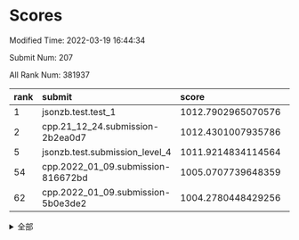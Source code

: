 # Scores

Modified Time: 2022-03-19 16:44:34

Submit Num: 207

All Rank Num: 381937

| rank |               submit               |       score        |       sigma        | pk_num |
| :--- | :--------------------------------- | :----------------- | :----------------- | :----- |
| 1    | jsonzb.test.test_1                 | 1012.7902965070576 | 0.7858875179076118 | 7382   |
| 2    | cpp.21_12_24.submission-2b2ea0d7   | 1012.4301007935786 | 0.7982916983292544 | 7381   |
| 5    | jsonzb.test.submission_level_4     | 1011.9214834114564 | 0.7845934599220815 | 7376   |
| 54   | cpp.2022_01_09.submission-816672bd | 1005.0707739648359 | 0.7078676814249155 | 7380   |
| 62   | cpp.2022_01_09.submission-5b0e3de2 | 1004.2780448429256 | 0.7037689556445718 | 7384   |


<details>
<summary>全部</summary>

| rank |                 submit                 |       score        |       sigma        | pk_num |
| :--- | :------------------------------------- | :----------------- | :----------------- | :----- |
| 1    | jsonzb.test.test_1                     | 1012.7902965070576 | 0.7858875179076118 | 7382   |
| 2    | cpp.21_12_24.submission-2b2ea0d7       | 1012.4301007935786 | 0.7982916983292544 | 7381   |
| 3    | gobigger.level_3.submission_level_3_40 | 1012.0504143774024 | 0.7758949282129344 | 7380   |
| 4    | gobigger.level_3.submission_level_3_46 | 1012.039218667157  | 0.7883485123547048 | 7375   |
| 5    | jsonzb.test.submission_level_4         | 1011.9214834114564 | 0.7845934599220815 | 7376   |
| 6    | gobigger.level_3.submission_level_3_29 | 1011.4538317658327 | 0.7936902404340129 | 7374   |
| 7    | gobigger.level_3.submission_level_3_15 | 1011.3818471667687 | 0.7578061841610584 | 7378   |
| 8    | gobigger.level_3.submission_level_3_28 | 1011.3417547411489 | 0.764320321024566  | 7386   |
| 9    | gobigger.level_3.submission_level_3_42 | 1011.1613582342133 | 0.7704683407858312 | 7380   |
| 10   | gobigger.level_3.submission_level_3_41 | 1011.1164053418006 | 0.7363651913157213 | 7376   |
| 11   | gobigger.level_3.submission_level_3_25 | 1011.0472431938991 | 0.7460860467891618 | 7376   |
| 12   | gobigger.level_3.submission_level_3_18 | 1011.0017841773317 | 0.7538746153878771 | 7378   |
| 13   | gobigger.level_3.submission_level_3_37 | 1010.8179198937445 | 0.7679549736790948 | 7384   |
| 14   | gobigger.level_3.submission_level_3_6  | 1010.7764997207212 | 0.7614420192213825 | 7383   |
| 15   | gobigger.level_3.submission_level_3_24 | 1010.7099351853536 | 0.7918608660118323 | 7380   |
| 16   | gobigger.level_3.submission_level_3_44 | 1010.6719730201486 | 0.7508430281861695 | 7381   |
| 17   | gobigger.level_3.submission_level_3_5  | 1010.6258760563026 | 0.7712840473783761 | 7381   |
| 18   | gobigger.level_3.submission_level_3_34 | 1010.6131735902668 | 0.7555826445293068 | 7382   |
| 19   | gobigger.level_3.submission_level_3_7  | 1010.4605527897226 | 0.7565147727645742 | 7381   |
| 20   | gobigger.level_3.submission_level_3_27 | 1010.3019802270727 | 0.7680531297597684 | 7379   |
| 21   | gobigger.level_3.submission_level_3_23 | 1010.2914962297191 | 0.7862081911241829 | 7377   |
| 22   | gobigger.level_3.submission_level_3_36 | 1010.2535536815167 | 0.7683295354631848 | 7374   |
| 23   | gobigger.level_3.submission_level_3_49 | 1010.22919434755   | 0.7408860622448236 | 7382   |
| 24   | gobigger.level_3.submission_level_3_17 | 1010.2255132034871 | 0.766116702634466  | 7380   |
| 25   | gobigger.level_3.submission_level_3_21 | 1010.1934508275433 | 0.7705577902193405 | 7384   |
| 26   | gobigger.level_3.submission_level_3_4  | 1010.1470083133323 | 0.7493593397925497 | 7382   |
| 27   | gobigger.level_3.submission_level_3_43 | 1010.0909869890274 | 0.7549982524271378 | 7382   |
| 28   | gobigger.level_3.submission_level_3_39 | 1010.0423545619151 | 0.7596097087896212 | 7382   |
| 29   | gobigger.level_3.submission_level_3_33 | 1009.9988612090863 | 0.7491539779999937 | 7383   |
| 30   | gobigger.level_3.submission_level_3_26 | 1009.9459480805465 | 0.7757185225552631 | 7383   |
| 31   | gobigger.level_3.submission_level_3_48 | 1009.9357087929654 | 0.7428955959677083 | 7377   |
| 32   | gobigger.level_3.submission_level_3_3  | 1009.9042508109543 | 0.7714473058278181 | 7376   |
| 33   | gobigger.level_3.submission_level_3_10 | 1009.8884490797835 | 0.7689275099599356 | 7377   |
| 34   | gobigger.level_3.submission_level_3_31 | 1009.8492344419362 | 0.7761096918562587 | 7380   |
| 35   | gobigger.level_3.submission_level_3_19 | 1009.7586782778648 | 0.7400119222554437 | 7377   |
| 36   | gobigger.level_3.submission_level_3_22 | 1009.737119273738  | 0.7658849078728315 | 7377   |
| 37   | gobigger.level_3.submission_level_3_20 | 1009.6992386311738 | 0.7576238530678853 | 7378   |
| 38   | gobigger.level_3.submission_level_3_8  | 1009.6893333621416 | 0.773538575866185  | 7384   |
| 39   | gobigger.level_3.submission_level_3_45 | 1009.6241464281046 | 0.7519975757328933 | 7381   |
| 40   | gobigger.level_3.submission_level_3_12 | 1009.5713680459612 | 0.7494973264901539 | 7381   |
| 41   | gobigger.level_3.submission_level_3_14 | 1009.5188172070973 | 0.7668745420208685 | 7379   |
| 42   | gobigger.level_3.submission_level_3_38 | 1009.5089277026985 | 0.7805400382039995 | 7385   |
| 43   | gobigger.level_3.submission_level_3_2  | 1009.3903407937817 | 0.7539182004860336 | 7378   |
| 44   | gobigger.level_3.submission_level_3_30 | 1009.3421612285443 | 0.7432559515784485 | 7379   |
| 45   | gobigger.level_3.submission_level_3_16 | 1009.3172147981059 | 0.7722520768604643 | 7380   |
| 46   | gobigger.level_3.submission_level_3_0  | 1009.2414558526132 | 0.7456828498452377 | 7379   |
| 47   | gobigger.level_3.submission_level_3_9  | 1009.216820784121  | 0.7567065064698605 | 7379   |
| 48   | gobigger.level_3.submission_level_3_11 | 1009.2090600537023 | 0.7418657868646643 | 7379   |
| 49   | gobigger.level_3.submission_level_3_47 | 1009.1564796261977 | 0.768843246665578  | 7383   |
| 50   | gobigger.level_3.submission_level_3_35 | 1008.9405435552502 | 0.7374119718756826 | 7380   |
| 51   | gobigger.level_3.submission_level_3_1  | 1008.52919054536   | 0.7564083746925796 | 7378   |
| 52   | gobigger.level_3.submission_level_3_32 | 1008.4408213519304 | 0.7523850841731233 | 7379   |
| 53   | gobigger.level_3.submission_level_3_13 | 1008.2370420269838 | 0.7434378204618496 | 7380   |
| 54   | cpp.2022_01_09.submission-816672bd     | 1005.0707739648359 | 0.7078676814249155 | 7380   |
| 55   | gobigger.level_1.submission_level_1_25 | 1004.9262961886542 | 0.7184528724117498 | 7382   |
| 56   | gobigger.level_1.submission_level_1_36 | 1004.6464245772327 | 0.7257167700396358 | 7379   |
| 57   | gobigger.level_1.submission_level_1_46 | 1004.5108733093728 | 0.7140278326485543 | 7377   |
| 58   | gobigger.level_1.submission_level_1_5  | 1004.4595118859328 | 0.7184947295387598 | 7385   |
| 59   | gobigger.level_1.submission_level_1_28 | 1004.3681973693186 | 0.7252741914443162 | 7384   |
| 60   | gobigger.level_1.submission_level_1_16 | 1004.294613138254  | 0.7360645681478599 | 7383   |
| 61   | gobigger.level_1.submission_level_1_35 | 1004.2848900227033 | 0.7165586453117231 | 7382   |
| 62   | cpp.2022_01_09.submission-5b0e3de2     | 1004.2780448429256 | 0.7037689556445718 | 7384   |
| 63   | gobigger.level_1.submission_level_1_49 | 1004.1305874089571 | 0.7080094282923758 | 7381   |
| 64   | gobigger.level_1.submission_level_1_34 | 1004.0729583191488 | 0.7307935595968772 | 7380   |
| 65   | gobigger.level_1.submission_level_1_7  | 1004.065322315216  | 0.7242357244420362 | 7378   |
| 66   | gobigger.level_1.submission_level_1_3  | 1003.9478458465167 | 0.7292582700646079 | 7382   |
| 67   | gobigger.level_1.submission_level_1_45 | 1003.8987289608903 | 0.7070695427775481 | 7388   |
| 68   | gobigger.level_1.submission_level_1_29 | 1003.8841104155955 | 0.7192979631650467 | 7377   |
| 69   | gobigger.level_1.submission_level_1_43 | 1003.7244575074044 | 0.7058780679831475 | 7385   |
| 70   | gobigger.level_1.submission_level_1_26 | 1003.6885672057831 | 0.7152120112065613 | 7378   |
| 71   | gobigger.level_1.submission_level_1_32 | 1003.5390555353317 | 0.7105061955675872 | 7380   |
| 72   | gobigger.level_1.submission_level_1_20 | 1003.4972890006051 | 0.7161162158514935 | 7378   |
| 73   | gobigger.level_1.submission_level_1_44 | 1003.4356326858074 | 0.7326216844834894 | 7378   |
| 74   | gobigger.level_1.submission_level_1_1  | 1003.3956317872058 | 0.7360657167833633 | 7379   |
| 75   | gobigger.level_1.submission_level_1_13 | 1003.3945872881199 | 0.7169672426544368 | 7381   |
| 76   | gobigger.level_1.submission_level_1_42 | 1003.3038985535035 | 0.7090211787507247 | 7380   |
| 77   | gobigger.level_1.submission_level_1_21 | 1003.2719514714651 | 0.7174337190101809 | 7382   |
| 78   | gobigger.level_1.submission_level_1_23 | 1003.2666013618929 | 0.7266328325676672 | 7378   |
| 79   | gobigger.level_1.submission_level_1_14 | 1003.2426569970893 | 0.7129406679944832 | 7379   |
| 80   | gobigger.level_1.submission_level_1_9  | 1003.1979693863076 | 0.7126312884889485 | 7379   |
| 81   | gobigger.level_1.submission_level_1_18 | 1003.1790999375312 | 0.7145385442192032 | 7381   |
| 82   | gobigger.level_1.submission_level_1_24 | 1003.1713147150305 | 0.7150573448795328 | 7380   |
| 83   | gobigger.level_1.submission_level_1_6  | 1003.0900873974934 | 0.7199109366856191 | 7379   |
| 84   | gobigger.level_1.submission_level_1_10 | 1003.0860856737537 | 0.7206700821942253 | 7380   |
| 85   | gobigger.level_1.submission_level_1_27 | 1003.0766361402748 | 0.7202911882572242 | 7379   |
| 86   | gobigger.level_1.submission_level_1_37 | 1003.0740742010069 | 0.7036604152471786 | 7382   |
| 87   | gobigger.level_1.submission_level_1_41 | 1003.0339250262066 | 0.7135776642442243 | 7382   |
| 88   | gobigger.level_1.submission_level_1_0  | 1002.9733575203192 | 0.717497575663391  | 7383   |
| 89   | gobigger.level_1.submission_level_1_12 | 1002.9634122580089 | 0.7118398409446822 | 7375   |
| 90   | gobigger.level_1.submission_level_1_17 | 1002.9485310694682 | 0.7110485040877236 | 7383   |
| 91   | gobigger.level_1.submission_level_1_4  | 1002.9461980062002 | 0.7206104511014229 | 7384   |
| 92   | gobigger.level_1.submission_level_1_47 | 1002.9136397364425 | 0.7161804605844252 | 7384   |
| 93   | gobigger.level_1.submission_level_1_48 | 1002.8584206634501 | 0.7150625795993107 | 7380   |
| 94   | gobigger.level_1.submission_level_1_40 | 1002.8537252136884 | 0.7131182170333531 | 7376   |
| 95   | gobigger.level_1.submission_level_1_19 | 1002.8419133105103 | 0.7115558932053577 | 7379   |
| 96   | gobigger.level_1.submission_level_1_39 | 1002.7570253387821 | 0.7229475705940343 | 7375   |
| 97   | gobigger.level_1.submission_level_1_33 | 1002.6455442224892 | 0.7149427216108541 | 7384   |
| 98   | gobigger.level_1.submission_level_1_38 | 1002.6340920660647 | 0.7042031751616201 | 7380   |
| 99   | gobigger.level_1.submission_level_1_22 | 1002.5978513979381 | 0.706997887112981  | 7378   |
| 100  | gobigger.level_1.submission_level_1_11 | 1002.5737160518557 | 0.7159432336880345 | 7382   |
| 101  | gobigger.level_1.submission_level_1_2  | 1002.5158321537116 | 0.7213794381440292 | 7382   |
| 102  | gobigger.level_1.submission_level_1_8  | 1002.3535574858471 | 0.7106775312587857 | 7383   |
| 103  | gobigger.level_1.submission_level_1_31 | 1002.306280686101  | 0.7254329872707023 | 7383   |
| 104  | gobigger.level_1.submission_level_1_15 | 1002.2960606726367 | 0.7197274374467676 | 7378   |
| 105  | gobigger.level_1.submission_level_1_30 | 1001.9961674679996 | 0.7182895471606923 | 7381   |
| 106  | gobigger.random.submission_random_8    | 998.3437950558389  | 0.700962869123038  | 7381   |
| 107  | gobigger.random.submission_random_2    | 997.3844519804422  | 0.7151713449477606 | 7382   |
| 108  | gobigger.random.submission_random_16   | 997.3817804266548  | 0.703245318076143  | 7381   |
| 109  | gobigger.random.submission_random_28   | 997.3682618893317  | 0.7062608769965183 | 7382   |
| 110  | gobigger.random.submission_random_36   | 997.1807279054341  | 0.7030192776481886 | 7383   |
| 111  | gobigger.random.submission_random_3    | 997.147956162588   | 0.7007407877516338 | 7382   |
| 112  | gobigger.random.submission_random_22   | 996.7213917238025  | 0.6956738220241487 | 7383   |
| 113  | gobigger.random.submission_random_13   | 996.6548537622244  | 0.7224764820776084 | 7380   |
| 114  | gobigger.random.submission_random_26   | 996.5607639794131  | 0.710147003129772  | 7383   |
| 115  | gobigger.random.submission_random_5    | 996.5022332271112  | 0.7145099923743621 | 7386   |
| 116  | gobigger.random.submission_random_42   | 996.483324640565   | 0.7298356110767371 | 7381   |
| 117  | gobigger.random.submission_random_48   | 996.4197626498119  | 0.7150263831588393 | 7379   |
| 118  | gobigger.random.submission_random_12   | 996.2771125379793  | 0.7212688345773625 | 7383   |
| 119  | gobigger.random.submission_random_9    | 996.2548354552605  | 0.7035132866934453 | 7379   |
| 120  | gobigger.random.submission_random_17   | 996.252861802173   | 0.7089366102202728 | 7376   |
| 121  | gobigger.random.submission_random_33   | 996.2355819127212  | 0.7098736270183519 | 7384   |
| 122  | gobigger.random.submission_random_0    | 996.214280511636   | 0.7083837837734919 | 7385   |
| 123  | gobigger.random.submission_random_1    | 996.1880359033947  | 0.7063076921688224 | 7385   |
| 124  | gobigger.random.submission_random_15   | 996.1818672448887  | 0.7219835950787783 | 7381   |
| 125  | gobigger.random.submission_random_23   | 996.0745628612664  | 0.734156617294889  | 7376   |
| 126  | gobigger.random.submission_random_41   | 996.0610013015183  | 0.712322739080642  | 7380   |
| 127  | gobigger.random.submission_random_30   | 995.9895499648794  | 0.7091936684123558 | 7380   |
| 128  | gobigger.random.submission_random_18   | 995.9778121951554  | 0.7157773512646907 | 7381   |
| 129  | gobigger.random.submission_random_39   | 995.9689444844736  | 0.7214212885606803 | 7379   |
| 130  | gobigger.random.submission_random_7    | 995.8886815348981  | 0.7256310439375621 | 7377   |
| 131  | gobigger.random.submission_random_47   | 995.8620912684507  | 0.7064781588764308 | 7379   |
| 132  | gobigger.random.submission_random_6    | 995.8542664012665  | 0.700661799777335  | 7379   |
| 133  | gobigger.random.submission_random_11   | 995.810639805913   | 0.69594877393591   | 7376   |
| 134  | gobigger.random.submission_random_43   | 995.8016023572645  | 0.7092843883465976 | 7380   |
| 135  | gobigger.random.submission_random_45   | 995.756013059427   | 0.7243026330166622 | 7384   |
| 136  | gobigger.random.submission_random_44   | 995.741659327642   | 0.7255131604650514 | 7378   |
| 137  | gobigger.random.submission_random_49   | 995.6664020252745  | 0.7004718322994372 | 7382   |
| 138  | gobigger.random.submission_random_34   | 995.6450888764961  | 0.7051043862454528 | 7379   |
| 139  | gobigger.random.submission_random_10   | 995.6204025106028  | 0.7086254575847252 | 7381   |
| 140  | gobigger.random.submission_random_46   | 995.619680070566   | 0.7187563127122634 | 7378   |
| 141  | gobigger.random.submission_random_24   | 995.5594225578449  | 0.7141562681934661 | 7382   |
| 142  | gobigger.random.submission_random_38   | 995.4737989020246  | 0.7237167385981608 | 7378   |
| 143  | gobigger.random.submission_random_20   | 995.4705836169297  | 0.7093663127597445 | 7382   |
| 144  | gobigger.random.submission_random_31   | 995.4444316209343  | 0.7226046549829597 | 7385   |
| 145  | gobigger.random.submission_random_27   | 995.4426069279618  | 0.7160462846597245 | 7382   |
| 146  | gobigger.random.submission_random_37   | 995.3982425642799  | 0.723474734216057  | 7380   |
| 147  | gobigger.random.submission_random_40   | 995.29242238976    | 0.7244271180766763 | 7380   |
| 148  | gobigger.random.submission_random_25   | 995.1681618860458  | 0.7069748618968954 | 7378   |
| 149  | gobigger.random.submission_random_4    | 995.086764840983   | 0.7302678587982284 | 7384   |
| 150  | gobigger.random.submission_random_29   | 994.9536288222131  | 0.7026061108664953 | 7378   |
| 151  | gobigger.random.submission_random_14   | 994.9473438109958  | 0.7121745894785464 | 7379   |
| 152  | gobigger.random.submission_random_32   | 994.9391792760485  | 0.7222444150295604 | 7378   |
| 153  | gobigger.random.submission_random_35   | 994.8206680338143  | 0.7229944183919911 | 7381   |
| 154  | gobigger.random.submission_random_19   | 994.7590656020939  | 0.725364507837772  | 7377   |
| 155  | gobigger.level_2.submission_level_2_28 | 994.7114069543073  | 0.7261884550302259 | 7383   |
| 156  | gobigger.random.submission_random_21   | 994.6531213958734  | 0.7174074163269176 | 7374   |
| 157  | gobigger.level_2.submission_level_2_5  | 993.7637580543842  | 0.7273590655031833 | 7377   |
| 158  | gobigger.level_2.submission_level_2_41 | 993.3901361457157  | 0.7419963856662474 | 7380   |
| 159  | gobigger.level_2.submission_level_2_22 | 993.2234207720471  | 0.7413813535447086 | 7383   |
| 160  | gobigger.level_2.submission_level_2_38 | 993.1499559929282  | 0.737677260977835  | 7380   |
| 161  | gobigger.level_2.submission_level_2_16 | 993.0896638028682  | 0.7438499410726885 | 7386   |
| 162  | gobigger.level_2.submission_level_2_29 | 992.9103666054349  | 0.7544484489458932 | 7381   |
| 163  | gobigger.level_2.submission_level_2_49 | 992.9098576578256  | 0.7592927676640672 | 7383   |
| 164  | gobigger.level_2.submission_level_2_25 | 992.794530761859   | 0.7547839922569786 | 7376   |
| 165  | gobigger.level_2.submission_level_2_32 | 992.7831922808932  | 0.7442145857318886 | 7375   |
| 166  | gobigger.level_2.submission_level_2_10 | 992.6545757764524  | 0.7281799484445314 | 7381   |
| 167  | gobigger.level_2.submission_level_2_15 | 992.5616353286549  | 0.7625306676335236 | 7386   |
| 168  | gobigger.level_2.submission_level_2_45 | 992.4413234311558  | 0.7409581415443051 | 7383   |
| 169  | gobigger.level_2.submission_level_2_2  | 992.4382964458573  | 0.7244023887325519 | 7383   |
| 170  | gobigger.level_2.submission_level_2_11 | 992.3962448590459  | 0.7384906038072017 | 7381   |
| 171  | gobigger.level_2.submission_level_2_46 | 992.3129689360545  | 0.7463271359902648 | 7379   |
| 172  | gobigger.level_2.submission_level_2_30 | 992.3047700822059  | 0.7426483639154767 | 7385   |
| 173  | gobigger.level_2.submission_level_2_47 | 992.2440693321573  | 0.758418442138497  | 7379   |
| 174  | gobigger.level_2.submission_level_2_37 | 992.212836915761   | 0.7462309706333348 | 7378   |
| 175  | gobigger.level_2.submission_level_2_26 | 992.1811947947535  | 0.7321511541431626 | 7380   |
| 176  | gobigger.level_2.submission_level_2_33 | 992.011124569612   | 0.7337722075351657 | 7386   |
| 177  | gobigger.level_2.submission_level_2_19 | 991.9883462229812  | 0.7510249739653947 | 7384   |
| 178  | gobigger.level_2.submission_level_2_43 | 991.9439269268597  | 0.740220215029794  | 7382   |
| 179  | gobigger.level_2.submission_level_2_13 | 991.9372461905336  | 0.7590293452475447 | 7378   |
| 180  | gobigger.level_2.submission_level_2_4  | 991.935145206439   | 0.7188356514922828 | 7380   |
| 181  | gobigger.level_2.submission_level_2_36 | 991.9154559529827  | 0.7347620545853033 | 7389   |
| 182  | gobigger.level_2.submission_level_2_7  | 991.8720965250127  | 0.7563750162005869 | 7376   |
| 183  | gobigger.level_2.submission_level_2_39 | 991.8563391361305  | 0.7464950627028909 | 7380   |
| 184  | gobigger.level_2.submission_level_2_31 | 991.8393575646788  | 0.7412337716240496 | 7382   |
| 185  | gobigger.level_2.submission_level_2_23 | 991.7888543213003  | 0.7493513623820725 | 7384   |
| 186  | gobigger.level_2.submission_level_2_8  | 991.7803932709905  | 0.7427491934099786 | 7380   |
| 187  | gobigger.level_2.submission_level_2_17 | 991.7722541718343  | 0.747246152502955  | 7382   |
| 188  | gobigger.level_2.submission_level_2_1  | 991.7610010475433  | 0.7493151627551159 | 7381   |
| 189  | gobigger.level_2.submission_level_2_44 | 991.7444213023614  | 0.7562626842955065 | 7385   |
| 190  | gobigger.level_2.submission_level_2_6  | 991.7320671167728  | 0.7315612816933968 | 7376   |
| 191  | gobigger.level_2.submission_level_2_42 | 991.6998616471608  | 0.744513640000068  | 7382   |
| 192  | gobigger.level_2.submission_level_2_48 | 991.5515605577582  | 0.7563036981881939 | 7385   |
| 193  | gobigger.level_2.submission_level_2_3  | 991.5413910642593  | 0.7386482721817366 | 7375   |
| 194  | gobigger.level_2.submission_level_2_20 | 991.4997404568909  | 0.7540987853206045 | 7380   |
| 195  | gobigger.level_2.submission_level_2_34 | 991.4609493130192  | 0.7479847805354678 | 7378   |
| 196  | gobigger.level_2.submission_level_2_14 | 991.3830284001344  | 0.7588912175174762 | 7383   |
| 197  | gobigger.level_2.submission_level_2_35 | 991.3518804055105  | 0.7495941155289648 | 7379   |
| 198  | gobigger.level_2.submission_level_2_9  | 991.3054029295286  | 0.7747497658189756 | 7382   |
| 199  | gobigger.level_2.submission_level_2_18 | 991.1219877438805  | 0.7800250806925435 | 7380   |
| 200  | gobigger.level_2.submission_level_2_21 | 991.050051440743   | 0.7632214791243056 | 7377   |
| 201  | gobigger.level_2.submission_level_2_0  | 990.9668015373229  | 0.7562977311191049 | 7382   |
| 202  | gobigger.level_2.submission_level_2_40 | 990.7629339108063  | 0.7628785321400776 | 7380   |
| 203  | gobigger.level_2.submission_level_2_24 | 990.6843076645919  | 0.7609978241314114 | 7385   |
| 204  | gobigger.level_2.submission_level_2_27 | 990.6540582177895  | 0.7497817576487136 | 7377   |
| 205  | gobigger.level_2.submission_level_2_12 | 989.9248132819591  | 0.7606629335060903 | 7372   |
| 206  | gobigger.none.submission_none_0        | 977.35750207161    | 1.3282308815926194 | 7385   |
| 207  | gobigger.none.submission_none_1        | 975.066029591572   | 1.5553297957460002 | 7382   |

</details>